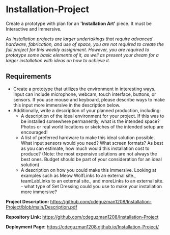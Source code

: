 # Installation-Project
Create a prototype with plan for an **'Installation Art'** piece. It must be Interactive and Immersive. 

*As installation projects are larger undertakings that require advanced hardware, fabrication, and use of space, you are not required to create the full project for this weekly assignment. However, you are required to prototype some basic elements of it, as well as present your dream for a larger installation with ideas on how to achieve it.*

## Requirements
- Create a prototype that utilizes the environment in interesting ways. Input can include microphone, webcam, touch interface, buttons, or sensors. If you use mouse and keyboard, please describe ways to make this input more immersive in the description below. 
- Additionally, write a description of your planned production, including:
  - A description of the ideal environment for your project. If this was to be installed somewhere permanently, what is the intended space? Photos or real world locations or sketches of the intended setup are encouraged!
  - A list of preferred hardware to make this ideal solution possible. What input sensors would you need? What screen formats? As best as you can estimate, how much would this installation cost to produce? (Note: the most expensive solutions are not always the best ones. Budget should be part of your consideration for an ideal solution)
  - A description on how you could make this immersive. Looking at examples such as Meow WolfLinks to an external site.,  teamLabLinks to an external site.,  and moreLinks to an external site. - what type of Set Dressing could you use to make your installation more immersive?
 
**Project Description:** https://github.com/cdeguzman1208/Installation-Project/blob/main/Description.pdf

**Repository Link:** https://github.com/cdeguzman1208/Installation-Project

**Deployment Page:** https://cdeguzman1208.github.io/Installation-Project/
